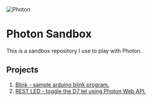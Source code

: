 ![Photon](https://cdn.particle.io/images/photon-new-3e010e9f.jpg "Photo - linked to particle.io.")

# Photon Sandbox

This is a sandbox repository I use to play with Photon.

## Projects

1. [Blink - sample arduino blink program.](https://github.com/PiotrJustyna/photon-sandbox/tree/master/1_Blink)
2. [REST LED - toggle the D7 let using Photon Web API.](https://github.com/PiotrJustyna/photon-sandbox/tree/master/2_REST_LED)
